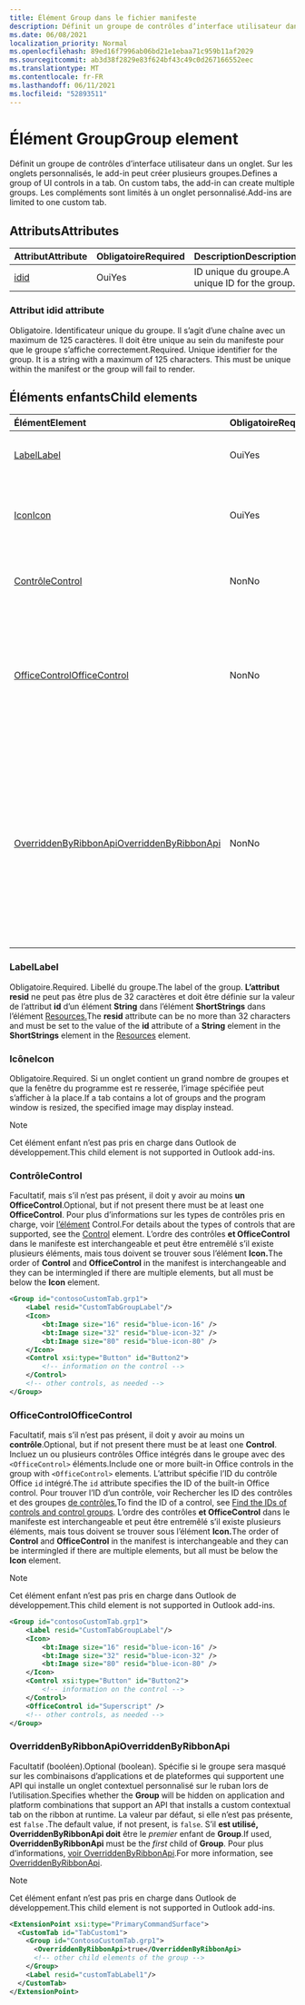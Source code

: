 ```yaml
---
title: Élément Group dans le fichier manifeste
description: Définit un groupe de contrôles d’interface utilisateur dans un onglet.
ms.date: 06/08/2021
localization_priority: Normal
ms.openlocfilehash: 89ed16f7996ab06bd21e1ebaa71c959b11af2029
ms.sourcegitcommit: ab3d38f2829e83f624bf43c49c0d267166552eec
ms.translationtype: MT
ms.contentlocale: fr-FR
ms.lasthandoff: 06/11/2021
ms.locfileid: "52893511"
---
```

# <a name="group-element"></a><span data-ttu-id="7a3fc-103">Élément Group</span><span class="sxs-lookup"><span data-stu-id="7a3fc-103">Group element</span></span>

<span data-ttu-id="7a3fc-104">Définit un groupe de contrôles d’interface utilisateur dans un onglet. Sur les onglets personnalisés, le add-in peut créer plusieurs groupes.</span><span class="sxs-lookup"><span data-stu-id="7a3fc-104">Defines a group of UI controls in a tab. On custom tabs, the add-in can create multiple groups.</span></span> <span data-ttu-id="7a3fc-105">Les compléments sont limités à un onglet personnalisé.</span><span class="sxs-lookup"><span data-stu-id="7a3fc-105">Add-ins are limited to one custom tab.</span></span>

## <a name="attributes"></a><span data-ttu-id="7a3fc-106">Attributs</span><span class="sxs-lookup"><span data-stu-id="7a3fc-106">Attributes</span></span>

|  <span data-ttu-id="7a3fc-107">Attribut</span><span class="sxs-lookup"><span data-stu-id="7a3fc-107">Attribute</span></span>  |  <span data-ttu-id="7a3fc-108">Obligatoire</span><span class="sxs-lookup"><span data-stu-id="7a3fc-108">Required</span></span>  |  <span data-ttu-id="7a3fc-109">Description</span><span class="sxs-lookup"><span data-stu-id="7a3fc-109">Description</span></span>  |
|:-----|:-----|:-----|
|  [<span data-ttu-id="7a3fc-110">id</span><span class="sxs-lookup"><span data-stu-id="7a3fc-110">id</span></span>](#id-attribute)  |  <span data-ttu-id="7a3fc-111">Oui</span><span class="sxs-lookup"><span data-stu-id="7a3fc-111">Yes</span></span>  | <span data-ttu-id="7a3fc-112">ID unique du groupe.</span><span class="sxs-lookup"><span data-stu-id="7a3fc-112">A unique ID for the group.</span></span>|

### <a name="id-attribute"></a><span data-ttu-id="7a3fc-113">Attribut id</span><span class="sxs-lookup"><span data-stu-id="7a3fc-113">id attribute</span></span>

<span data-ttu-id="7a3fc-p102">Obligatoire. Identificateur unique du groupe. Il s’agit d’une chaîne avec un maximum de 125 caractères. Il doit être unique au sein du manifeste pour que le groupe s’affiche correctement.</span><span class="sxs-lookup"><span data-stu-id="7a3fc-p102">Required. Unique identifier for the group. It is a string with a maximum of 125 characters. This must be unique within the manifest or the group will fail to render.</span></span>

## <a name="child-elements"></a><span data-ttu-id="7a3fc-118">Éléments enfants</span><span class="sxs-lookup"><span data-stu-id="7a3fc-118">Child elements</span></span>

|  <span data-ttu-id="7a3fc-119">Élément</span><span class="sxs-lookup"><span data-stu-id="7a3fc-119">Element</span></span> |  <span data-ttu-id="7a3fc-120">Obligatoire</span><span class="sxs-lookup"><span data-stu-id="7a3fc-120">Required</span></span>  |  <span data-ttu-id="7a3fc-121">Description</span><span class="sxs-lookup"><span data-stu-id="7a3fc-121">Description</span></span>  |
|:-----|:-----|:-----|
|  [<span data-ttu-id="7a3fc-122">Label</span><span class="sxs-lookup"><span data-stu-id="7a3fc-122">Label</span></span>](#label)      | <span data-ttu-id="7a3fc-123">Oui</span><span class="sxs-lookup"><span data-stu-id="7a3fc-123">Yes</span></span> |  <span data-ttu-id="7a3fc-124">Étiquette pour CustomTab ou group.</span><span class="sxs-lookup"><span data-stu-id="7a3fc-124">The label for the CustomTab or a group.</span></span>  |
|  [<span data-ttu-id="7a3fc-125">Icon</span><span class="sxs-lookup"><span data-stu-id="7a3fc-125">Icon</span></span>](icon.md)      | <span data-ttu-id="7a3fc-126">Oui</span><span class="sxs-lookup"><span data-stu-id="7a3fc-126">Yes</span></span> |  <span data-ttu-id="7a3fc-127">Image d’un groupe.</span><span class="sxs-lookup"><span data-stu-id="7a3fc-127">The image for a group.</span></span> <span data-ttu-id="7a3fc-128">Non pris en charge dans Outlook des modules.</span><span class="sxs-lookup"><span data-stu-id="7a3fc-128">Not supported in Outlook add-ins.</span></span> |
|  [<span data-ttu-id="7a3fc-129">Contrôle</span><span class="sxs-lookup"><span data-stu-id="7a3fc-129">Control</span></span>](#control)    | <span data-ttu-id="7a3fc-130">Non</span><span class="sxs-lookup"><span data-stu-id="7a3fc-130">No</span></span> |  <span data-ttu-id="7a3fc-131">Représente un objet Control.</span><span class="sxs-lookup"><span data-stu-id="7a3fc-131">Represents a Control object.</span></span> <span data-ttu-id="7a3fc-132">Peut être zéro ou plus.</span><span class="sxs-lookup"><span data-stu-id="7a3fc-132">Can be zero or more.</span></span>  |
|  [<span data-ttu-id="7a3fc-133">OfficeControl</span><span class="sxs-lookup"><span data-stu-id="7a3fc-133">OfficeControl</span></span>](#officecontrol)  | <span data-ttu-id="7a3fc-134">Non</span><span class="sxs-lookup"><span data-stu-id="7a3fc-134">No</span></span> | <span data-ttu-id="7a3fc-135">Représente l’un des contrôles Office intégrés.</span><span class="sxs-lookup"><span data-stu-id="7a3fc-135">Represents one of the built-in Office controls.</span></span> <span data-ttu-id="7a3fc-136">Peut être zéro ou plus.</span><span class="sxs-lookup"><span data-stu-id="7a3fc-136">Can be zero or more.</span></span> <span data-ttu-id="7a3fc-137">Non pris en charge dans Outlook des modules.</span><span class="sxs-lookup"><span data-stu-id="7a3fc-137">Not supported in Outlook add-ins.</span></span>|
|  [<span data-ttu-id="7a3fc-138">OverriddenByRibbonApi</span><span class="sxs-lookup"><span data-stu-id="7a3fc-138">OverriddenByRibbonApi</span></span>](overriddenbyribbonapi.md)      | <span data-ttu-id="7a3fc-139">Non</span><span class="sxs-lookup"><span data-stu-id="7a3fc-139">No</span></span> |  <span data-ttu-id="7a3fc-140">Spécifie si le groupe doit apparaître sur les combinaisons d’applications et de plateformes qui prendre en charge les onglets contextuels personnalisés.</span><span class="sxs-lookup"><span data-stu-id="7a3fc-140">Specifies whether the group should appear on application and platform combinations that support custom contextual tabs.</span></span> <span data-ttu-id="7a3fc-141">Non pris en charge dans Outlook des modules.</span><span class="sxs-lookup"><span data-stu-id="7a3fc-141">Not supported in Outlook add-ins.</span></span> |

### <a name="label"></a><span data-ttu-id="7a3fc-142">Label</span><span class="sxs-lookup"><span data-stu-id="7a3fc-142">Label</span></span>

<span data-ttu-id="7a3fc-143">Obligatoire.</span><span class="sxs-lookup"><span data-stu-id="7a3fc-143">Required.</span></span> <span data-ttu-id="7a3fc-144">Libellé du groupe.</span><span class="sxs-lookup"><span data-stu-id="7a3fc-144">The label of the group.</span></span> <span data-ttu-id="7a3fc-145">**L’attribut resid** ne peut pas être plus de 32 caractères et doit être définie sur la valeur de l’attribut **id** d’un élément **String** dans l’élément **ShortStrings** dans l’élément [Resources.](resources.md)</span><span class="sxs-lookup"><span data-stu-id="7a3fc-145">The **resid** attribute can be no more than 32 characters and must be set to the value of the **id** attribute of a **String** element in the **ShortStrings** element in the [Resources](resources.md) element.</span></span>

### <a name="icon"></a><span data-ttu-id="7a3fc-146">Icône</span><span class="sxs-lookup"><span data-stu-id="7a3fc-146">Icon</span></span>

<span data-ttu-id="7a3fc-147">Obligatoire.</span><span class="sxs-lookup"><span data-stu-id="7a3fc-147">Required.</span></span> <span data-ttu-id="7a3fc-148">Si un onglet contient un grand nombre de groupes et que la fenêtre du programme est re resserée, l’image spécifiée peut s’afficher à la place.</span><span class="sxs-lookup"><span data-stu-id="7a3fc-148">If a tab contains a lot of groups and the program window is resized, the specified image may display instead.</span></span>

> [!NOTE]
> <span data-ttu-id="7a3fc-149">Cet élément enfant n’est pas pris en charge dans Outlook de développement.</span><span class="sxs-lookup"><span data-stu-id="7a3fc-149">This child element is not supported in Outlook add-ins.</span></span>

### <a name="control"></a><span data-ttu-id="7a3fc-150">Contrôle</span><span class="sxs-lookup"><span data-stu-id="7a3fc-150">Control</span></span>

<span data-ttu-id="7a3fc-151">Facultatif, mais s’il n’est pas présent, il doit y avoir au moins **un OfficeControl**.</span><span class="sxs-lookup"><span data-stu-id="7a3fc-151">Optional, but if not present there must be at least one **OfficeControl**.</span></span> <span data-ttu-id="7a3fc-152">Pour plus d’informations sur les types de contrôles pris en charge, voir [l’élément](control.md) Control.</span><span class="sxs-lookup"><span data-stu-id="7a3fc-152">For details about the types of controls that are supported, see the [Control](control.md) element.</span></span> <span data-ttu-id="7a3fc-153">L’ordre  des contrôles **et OfficeControl** dans le manifeste est interchangeable et peut être entremêlé s’il existe plusieurs éléments, mais tous doivent se trouver sous l’élément **Icon.**</span><span class="sxs-lookup"><span data-stu-id="7a3fc-153">The order of **Control** and **OfficeControl** in the manifest is interchangeable and they can be intermingled if there are multiple elements, but all must be below the **Icon** element.</span></span>

```xml
<Group id="contosoCustomTab.grp1">
    <Label resid="CustomTabGroupLabel"/>
    <Icon>
        <bt:Image size="16" resid="blue-icon-16" />
        <bt:Image size="32" resid="blue-icon-32" />
        <bt:Image size="80" resid="blue-icon-80" />
    </Icon>
    <Control xsi:type="Button" id="Button2">
        <!-- information on the control -->
    </Control>
    <!-- other controls, as needed -->
</Group>
```

### <a name="officecontrol"></a><span data-ttu-id="7a3fc-154">OfficeControl</span><span class="sxs-lookup"><span data-stu-id="7a3fc-154">OfficeControl</span></span>

<span data-ttu-id="7a3fc-155">Facultatif, mais s’il n’est pas présent, il doit y avoir au moins un **contrôle**.</span><span class="sxs-lookup"><span data-stu-id="7a3fc-155">Optional, but if not present there must be at least one **Control**.</span></span> <span data-ttu-id="7a3fc-156">Incluez un ou plusieurs contrôles Office intégrés dans le groupe avec des `<OfficeControl>` éléments.</span><span class="sxs-lookup"><span data-stu-id="7a3fc-156">Include one or more built-in Office controls in the group with `<OfficeControl>` elements.</span></span> <span data-ttu-id="7a3fc-157">L’attribut spécifie l’ID du contrôle Office `id` intégré.</span><span class="sxs-lookup"><span data-stu-id="7a3fc-157">The `id` attribute specifies the ID of the built-in Office control.</span></span> <span data-ttu-id="7a3fc-158">Pour trouver l’ID d’un contrôle, voir Rechercher les ID des contrôles et des groupes [de contrôles.](../../design/built-in-button-integration.md#find-the-ids-of-controls-and-control-groups)</span><span class="sxs-lookup"><span data-stu-id="7a3fc-158">To find the ID of a control, see [Find the IDs of controls and control groups](../../design/built-in-button-integration.md#find-the-ids-of-controls-and-control-groups).</span></span> <span data-ttu-id="7a3fc-159">L’ordre  des contrôles **et OfficeControl** dans le manifeste est interchangeable et peut être entremêlé s’il existe plusieurs éléments, mais tous doivent se trouver sous l’élément **Icon.**</span><span class="sxs-lookup"><span data-stu-id="7a3fc-159">The order of **Control** and **OfficeControl** in the manifest is interchangeable and they can be intermingled if there are multiple elements, but all must be below the **Icon** element.</span></span>

> [!NOTE]
> <span data-ttu-id="7a3fc-160">Cet élément enfant n’est pas pris en charge dans Outlook de développement.</span><span class="sxs-lookup"><span data-stu-id="7a3fc-160">This child element is not supported in Outlook add-ins.</span></span>

```xml
<Group id="contosoCustomTab.grp1">
    <Label resid="CustomTabGroupLabel"/>
    <Icon>
        <bt:Image size="16" resid="blue-icon-16" />
        <bt:Image size="32" resid="blue-icon-32" />
        <bt:Image size="80" resid="blue-icon-80" />
    </Icon>
    <Control xsi:type="Button" id="Button2">
        <!-- information on the control -->
    </Control>
    <OfficeControl id="Superscript" />
    <!-- other controls, as needed -->
</Group>
```

### <a name="overriddenbyribbonapi"></a><span data-ttu-id="7a3fc-161">OverriddenByRibbonApi</span><span class="sxs-lookup"><span data-stu-id="7a3fc-161">OverriddenByRibbonApi</span></span>

<span data-ttu-id="7a3fc-162">Facultatif (booléen).</span><span class="sxs-lookup"><span data-stu-id="7a3fc-162">Optional (boolean).</span></span> <span data-ttu-id="7a3fc-163">Spécifie si  le groupe sera masqué sur les combinaisons d’applications et de plateformes qui supportent une API qui installe un onglet contextuel personnalisé sur le ruban lors de l’utilisation.</span><span class="sxs-lookup"><span data-stu-id="7a3fc-163">Specifies whether the **Group** will be hidden on application and platform combinations that support an API that installs a custom contextual tab on the ribbon at runtime.</span></span> <span data-ttu-id="7a3fc-164">La valeur par défaut, si elle n’est pas présente, est `false` .</span><span class="sxs-lookup"><span data-stu-id="7a3fc-164">The default value, if not present, is `false`.</span></span> <span data-ttu-id="7a3fc-165">S’il **est utilisé, OverriddenByRibbonApi doit** être le *premier* enfant de **Group**.</span><span class="sxs-lookup"><span data-stu-id="7a3fc-165">If used, **OverriddenByRibbonApi** must be the *first* child of **Group**.</span></span> <span data-ttu-id="7a3fc-166">Pour plus d’informations, [voir OverriddenByRibbonApi](overriddenbyribbonapi.md).</span><span class="sxs-lookup"><span data-stu-id="7a3fc-166">For more information, see [OverriddenByRibbonApi](overriddenbyribbonapi.md).</span></span>

> [!NOTE]
> <span data-ttu-id="7a3fc-167">Cet élément enfant n’est pas pris en charge dans Outlook de développement.</span><span class="sxs-lookup"><span data-stu-id="7a3fc-167">This child element is not supported in Outlook add-ins.</span></span>

```xml
<ExtensionPoint xsi:type="PrimaryCommandSurface">
  <CustomTab id="TabCustom1">
    <Group id="ContosoCustomTab.grp1">
      <OverriddenByRibbonApi>true</OverriddenByRibbonApi>
      <!-- other child elements of the group -->
    </Group>
    <Label resid="customTabLabel1"/>
  </CustomTab>
</ExtensionPoint>
```
